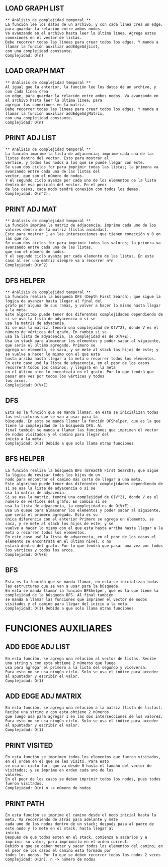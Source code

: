## LOAD GRAPH LIST
	** Análisis de complejidad temporal **
	La función lee los datos de un archivo, y con cada línea crea un edge, para guardar la relación entre ambos nodos. 
	Va avanzando en el archivo hasta leer la última línea. Agrega estas conexiones en el vector de listas. 
	Debe recorrer todas las líneas para crear todos los edges. Y manda a llamar la función auxiliar addEdgeAdjList, 
	con una complejidad constante. 
	Complejidad: O(n)


## LOAD GRAPH MAT
	** Análisis de complejidad temporal **
	Al igual que la anterior, la función lee los datos de un archivo, y con cada línea crea
	un edge, para guardar la relación entre ambos nodos. Va avanzando en el archivo hasta leer la última línea; para 
	agregar las conexiones en la matriz.
	Debe recorrer todas las líneas para crear todos los edges. Y manda a llamar la función auxiliar addEdgeAdjMatrix, 
	con una complejidad constante. 
	Complejidad: O(n)


## PRINT ADJ LIST
	** Análisis de complejidad temporal **
	La función imprime la lista de adjacencia; imprime cada una de las listas dentro del vector. Esto para mostrar el 
	vértice, y todos los nodos a los que se puede llegar con éste. 
	Se usan dos ciclos for para imprimir todas las listas; la primera va avanzando entre cada una de las listas del 
	vector, que son el número de nodos. 
	Y el segundo ciclo avanza por cada uno de los elementos de la lista dentro de esa posición del vector. En el peor 
	de los casos, cada nodo tendrá conexión con todos los demas.
	Complejidad: O(n^2).   


## PRINT ADJ MAT
	** Análisis de complejidad temporal **
	La función imprime la matriz de adjacencia; imprime cada uno de los valores dentro de la matriz (listas anidadas). 
	Esto para mostrar 1 en las intersecciones que tienen conección y 0 en las que no.
	Se usan dos ciclos for para imprimir todos los valores; la primera va avanzando entre cada una de las listas, 
	que son el número de nodos. 
	Y el segundo ciclo avanza por cada elemento de las listas. En este caso al ser una matriz siempre va a recorrer n*n
	Complejidad: O(n^2)


## DFS HELPER
	** Análisis de complejidad temporal **
	La función realiza la búsqueda DFS (Depth First Search); que sigue la lógica de avanzar hasta llegar al final del 
	grafo por alguna de sus ramas, y volver a hacer lo mismo hasta llegar a la meta. 
	Este algoritmo puede tener dos diferentes complejidades dependiendo de si se usa la lista de adyacencia o si se 
	usa la matriz de adyacenia.
	Si se usa la matriz, tendrá una complejidad de O(V^2), donde V es el número de vértices del grafo. En cambio si se 
	usa la lista de adyacencia, la complejidad es de O(V+E).
	Usa un stack para almacenar los elementos y poder sacar al siguiente, que sería el último agregado. Primero se 
	agrega un elemento, se saca, y se mete al stack los hijos de este; y se vuelve a hacer lo mismo con el que esta 
	hasta arriba hasta llegar a la meta o recorrer todos los elementos. 
	En este caso usé la lista de adyacencia, en el peor de los casos recorrerá todos los caminos; y llegará en la meta 
	en el último o no lo encontratá en el grafo. Por lo que tendrá que pasar una vez por todos los vértices y todos 
	los arcos. 
	Complejidad: O(V+E)


## DFS
	Esta es la función que se manda llamar, en esta se inicializan todas las estructuras que se van a usar para la 
	búsqueda. En esta se manda llamar la función DFShelper, que es la que tiene la complejidad de la búsqueda DFS. Al 
	final también se manda a llamar las funciones que imprimen el vector de nodos visitados y el camino para llegar del 
	inicio a la meta.
	Complejidad: O(1) Debido a que solo llama otras funciones

## BFS HELPER
	La función realiza la búsqueda BFS (Breadth First Search); que sigue la lógica de revisar todos los hijos de un 
	nodo para encontrar el camino más corto de llegar a una meta. 
	Este algoritmo puede tener dos diferentes complejidades dependiendo de si se usa la lista de adyacencia o si se 
	usa la matriz de adyacenia.
	Si se usa la matriz, tendrá una complejidad de O(V^2), donde V es el número de vértices del grafo. En cambio si se 
	usa la lista de adyacencia, la complejidad es de O(V+E).
	Usa un queue para almacenar los elementos y poder sacar al siguiente, que sería el primero agregado. Esta es su 
	única diferencia con el anterior Primero se agrega un elemento, se saca, y se mete al stack los hijos de este; y se 
	vuelve a hacer lo mismo con el que esta hasta arriba hasta llegar a la meta o recorrer todos los elementos. 
	En este caso usé la lista de adyacencia, en el peor de los casos el elemento se encontratá en el último nivel, o no 
	estará dentro del grafo. Por lo que tendrá que pasar una vez por todos los vértices y todos los arcos. 
	Complejidad: O(V+E)

## BFS
	Esta es la función que se manda llamar, en esta se inicializan todas las estructuras que se van a usar para la búsqueda. 
	En esta se manda llamar la función BFShelper, que es la que tiene la complejidad de la búsqueda BFS. Al final también 
	se manda a llamar las funciones que imprimen el vector de nodos visitados y el camino para llegar del inicio a la meta.
	Complejidad: O(1) Debido a que solo llama otras funciones


# FUNCIONES AUXILIARES

## ADD EDGE ADJ LIST
	En esta función, se agrega una relación al vector de listas. Recibe una string y con esta obtiene 2 números que luego 
	usa para agregar el primero a la lista del segundo y viceversa. 
	Para esto no se usa ningún ciclo. Solo se usa el índice para acceder al apuntador y escribir el valor.
	Complejidad: O(1) 


## ADD EDGE ADJ MATRIX
	En esta función, se agrega una relación a la matriz (lista de listas). Recibe una string y con esta obtiene 2 números 
	que luego usa para agregar 1 en las dos intersecciones de los valores.  
	Para esto no se usa ningún ciclo. Solo se usa el índice para acceder al apuntador y escribir el valor.
	Complejidad: O(1) 


## PRINT VISITED
	En esta función se imprimen todos los elementos que fueron visitados, en el orden en el que se les visitó. Para esto 
	se usa un ciclo for, que va desde 0 hasta el tamaño del vector de visitados; y se imprime en orden cada uno de los 
	valores. 
	En el peor de los casos se deben imprimir todos los nodos, pues todos fueron visitados. 
	Complejidad: O(n) n -> número de nodos

## PRINT PATH
	En esta función se imprime el camino desde el nodo inicial hasta la meta. Va recorriendo de atrás para adelante y mete 
	cada uno de los nodos dentro de un stack; después pasa al padre de este nodo y lo mete en el stack, hasta llegar al 
	inicio.
	Después de que todos esten en el stack, comienza a sacarlos y a imprimir su valor, para imprimirlo en el orden correct. 
	Debido a que se deben meter y sacar todos los elementos del camino; en el peor de los casos el camino esta formado por 
	todos los nodos. Por lo que se deben recorrer todos los nodos 2 veces
	Complejidad: O(2n). n -> número de nodos


